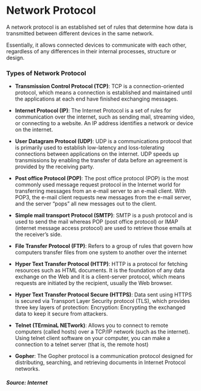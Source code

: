 # Network Protocol
A network protocol is an established set of rules that determine how data is transmitted between different devices in the same network.

Essentially, it allows connected devices to communicate with each other, regardless of any differences in their internal processes, structure or design.

### Types of Network Protocol
- **Transmission Control Protocol (TCP)**:
  TCP is a connection-oriented protocol, which means a connection is established and maintained until the applications at each end have finished exchanging messages.


- **Internet Protocol (IP)**:
  The Internet Protocol is a set of rules for communication over the internet, such as sending mail, streaming video, or connecting to a website. An IP address identifies a network or device on the internet.


- **User Datagram Protocol (UDP)**:
  UDP is a communications protocol that is primarily used to establish low-latency and loss-tolerating connections between applications on the internet. UDP speeds up transmissions by enabling the transfer of data before an agreement is provided by the receiving party.


- **Post office Protocol (POP)**:
  The post office protocol (POP) is the most commonly used message request protocol in the Internet world for transferring messages from an e-mail server to an e-mail client. With POP3, the e-mail client requests new messages from the e-mail server, and the server “pops” all new messages out to the client.


- **Simple mail transport Protocol (SMTP)**:
  SMTP is a push protocol and is used to send the mail whereas POP (post office protocol) or IMAP (internet message access protocol) are used to retrieve those emails at the receiver’s side.


- **File Transfer Protocol (FTP)**:
  Refers to a group of rules that govern how computers transfer files from one system to another over the internet


- **Hyper Text Transfer Protocol (HTTP)**:
  HTTP is a protocol for fetching resources such as HTML documents. It is the foundation of any data exchange on the Web and it is a client-server protocol, which means requests are initiated by the recipient, usually the Web browser.


- **Hyper Text Transfer Protocol Secure (HTTPS)**:
  Data sent using HTTPS is secured via Transport Layer Security protocol (TLS), which provides three key layers of protection: Encryption: Encrypting the exchanged data to keep it secure from attackers.


- **Telnet (TErminaL NETwork)**:
  Allows you to connect to remote computers (called hosts) over a TCP/IP network (such as the internet). Using telnet client software on your computer, you can make a connection to a telnet server (that is, the remote host)


- **Gopher**:
  The Gopher protocol is a communication protocol designed for distributing, searching, and retrieving documents in Internet Protocol networks.


##### *Source: Internet*